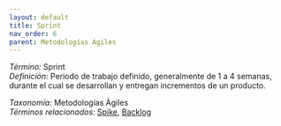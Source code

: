 ```yaml
---
layout: default
title: Sprint
nav_order: 6
parent: Metodologías Ágiles
---
```


*Término:* Sprint  
*Definición:* Periodo de trabajo definido, generalmente de 1 a 4 semanas, durante el cual se desarrollan y entregan incrementos de un producto.

*Taxonomía:* Metodologías Ágiles  
*Términos relacionados:* [Spike](https://maleniski.github.io/diccionario-angl-tec-mx/docs/alfabeticamente/S/spike/), [Backlog](https://maleniski.github.io/diccionario-angl-tec-mx/docs/alfabeticamente/B/backlog/)
